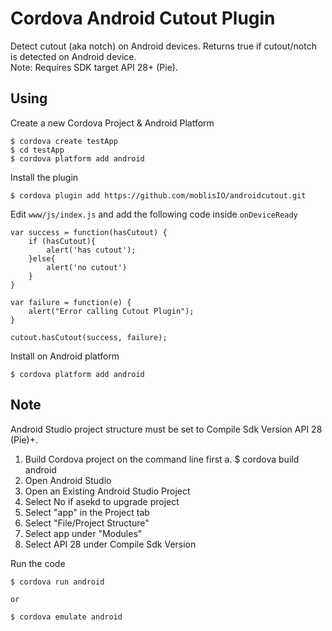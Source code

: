 # Cordova Android Cutout Plugin

Detect cutout (aka notch) on Android devices.
Returns true if cutout/notch is detected on Android device.  
Note: Requires SDK target API 28+ (Pie).

## Using

Create a new Cordova Project & Android Platform

    $ cordova create testApp 
    $ cd testApp
    $ cordova platform add android
    
Install the plugin

    $ cordova plugin add https://github.com/moblisIO/androidcutout.git    

Edit `www/js/index.js` and add the following code inside `onDeviceReady`

```
var success = function(hasCutout) {
    if (hasCutout){
        alert('has cutout');
    }else{
        alert('no cutout')
    }
}

var failure = function(e) {
    alert("Error calling Cutout Plugin");
}

cutout.hasCutout(success, failure);

```

Install on Android platform

    $ cordova platform add android
    

## Note

Android Studio project structure must be set to Compile Sdk Version API 28 (Pie)+.
1. Build Cordova project on the command line first
    a. $ cordova build android
1. Open Android Studio
2. Open an Existing Android Studio Project
3. Select No if asekd to upgrade project
4. Select "app" in the Project tab
5. Select "File/Project Structure"
6. Select app under "Modules"
7. Select API 28 under Compile Sdk Version


Run the code

    $ cordova run android

    or

    $ cordova emulate android
